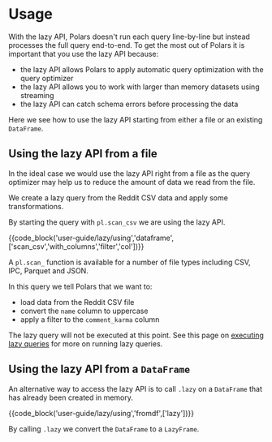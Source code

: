 # Usage

With the lazy API, Polars doesn't run each query line-by-line but instead processes the full query
end-to-end. To get the most out of Polars it is important that you use the lazy API because:

- the lazy API allows Polars to apply automatic query optimization with the query optimizer
- the lazy API allows you to work with larger than memory datasets using streaming
- the lazy API can catch schema errors before processing the data

Here we see how to use the lazy API starting from either a file or an existing `DataFrame`.

## Using the lazy API from a file

In the ideal case we would use the lazy API right from a file as the query optimizer may help us to
reduce the amount of data we read from the file.

We create a lazy query from the Reddit CSV data and apply some transformations.

By starting the query with `pl.scan_csv` we are using the lazy API.

{{code_block('user-guide/lazy/using','dataframe',['scan_csv','with_columns','filter','col'])}}

A `pl.scan_` function is available for a number of file types including CSV, IPC, Parquet and JSON.

In this query we tell Polars that we want to:

- load data from the Reddit CSV file
- convert the `name` column to uppercase
- apply a filter to the `comment_karma` column

The lazy query will not be executed at this point. See this page on
[executing lazy queries](execution.md) for more on running lazy queries.

## Using the lazy API from a `DataFrame`

An alternative way to access the lazy API is to call `.lazy` on a `DataFrame` that has already been
created in memory.

{{code_block('user-guide/lazy/using','fromdf',['lazy'])}}

By calling `.lazy` we convert the `DataFrame` to a `LazyFrame`.
